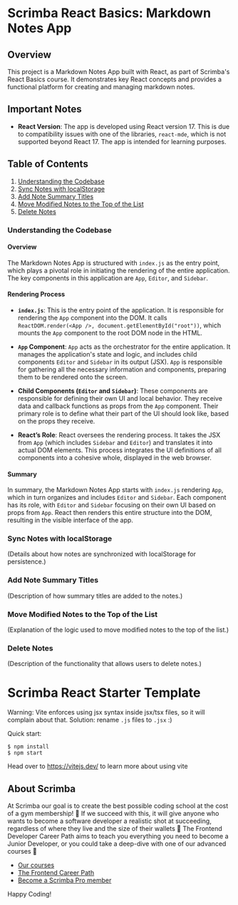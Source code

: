 # Scrimba React Basics: Markdown Notes App

## Overview
This project is a Markdown Notes App built with React, as part of Scrimba's React Basics course. It demonstrates key React concepts and provides a functional platform for creating and managing markdown notes.

## Important Notes
- **React Version**: The app is developed using React version 17. This is due to compatibility issues with one of the libraries, `react-mde`, which is not supported beyond React 17. The app is intended for learning purposes.

## Table of Contents
1. [Understanding the Codebase](#understanding-the-codebase)
2. [Sync Notes with localStorage](#sync-notes-with-localstorage)
3. [Add Note Summary Titles](#add-note-summary-titles)
4. [Move Modified Notes to the Top of the List](#move-modified-notes-to-the-top-of-the-list)
5. [Delete Notes](#delete-notes)

### Understanding the Codebase

#### Overview
The Markdown Notes App is structured with `index.js` as the entry point, which plays a pivotal role in initiating the rendering of the entire application. The key components in this application are `App`, `Editor`, and `Sidebar`.

#### Rendering Process
- **`index.js`**: This is the entry point of the application. It is responsible for rendering the `App` component into the DOM. It calls `ReactDOM.render(<App />, document.getElementById("root"))`, which mounts the `App` component to the root DOM node in the HTML.

- **`App` Component**: `App` acts as the orchestrator for the entire application. It manages the application's state and logic, and includes child components `Editor` and `Sidebar` in its output (JSX). `App` is responsible for gathering all the necessary information and components, preparing them to be rendered onto the screen.

- **Child Components (`Editor` and `Sidebar`)**: These components are responsible for defining their own UI and local behavior. They receive data and callback functions as props from the `App` component. Their primary role is to define what their part of the UI should look like, based on the props they receive.

- **React’s Role**: React oversees the rendering process. It takes the JSX from `App` (which includes `Sidebar` and `Editor`) and translates it into actual DOM elements. This process integrates the UI definitions of all components into a cohesive whole, displayed in the web browser.

#### Summary
In summary, the Markdown Notes App starts with `index.js` rendering `App`, which in turn organizes and includes `Editor` and `Sidebar`. Each component has its role, with `Editor` and `Sidebar` focusing on their own UI based on props from `App`. React then renders this entire structure into the DOM, resulting in the visible interface of the app.


### Sync Notes with localStorage
(Details about how notes are synchronized with localStorage for persistence.)

### Add Note Summary Titles
(Description of how summary titles are added to the notes.)

### Move Modified Notes to the Top of the List
(Explanation of the logic used to move modified notes to the top of the list.)

### Delete Notes
(Description of the functionality that allows users to delete notes.)




# Scrimba React Starter Template

Warning: Vite enforces using jsx syntax inside jsx/tsx files, so it will complain about that. Solution: rename `.js` files to `.jsx` :)

Quick start:

```
$ npm install
$ npm start
````

Head over to https://vitejs.dev/ to learn more about using vite
## About Scrimba

At Scrimba our goal is to create the best possible coding school at the cost of a gym membership! 💜
If we succeed with this, it will give anyone who wants to become a software developer a realistic shot at succeeding, regardless of where they live and the size of their wallets 🎉
The Frontend Developer Career Path aims to teach you everything you need to become a Junior Developer, or you could take a deep-dive with one of our advanced courses 🚀

- [Our courses](https://scrimba.com/allcourses)
- [The Frontend Career Path](https://scrimba.com/learn/frontend)
- [Become a Scrimba Pro member](https://scrimba.com/pricing)

Happy Coding!
